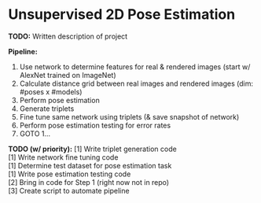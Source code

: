 # Unsupervised 2D Pose Estimation

**TODO:** Written description of project

**Pipeline:**
  1) Use network to determine features for real & rendered images (start w/ AlexNet trained on ImageNet)
  2) Calculate distance grid between real images and rendered images (dim: #poses x #models)
  3) Perform pose estimation 
  4) Generate triplets 
  5) Fine tune same network using triplets (& save snapshot of network)
  6) Perform pose estimation testing for error rates
  7) GOTO 1...

**TODO (w/ priority):**
  [1] Write triplet generation code  
  [1] Write network fine tuning code  
  [1] Determine test dataset for pose estimation task  
  [1] Write pose estimation testing code  
  [2] Bring in code for Step 1 (right now not in repo)  
  [3] Create script to automate pipeline  
